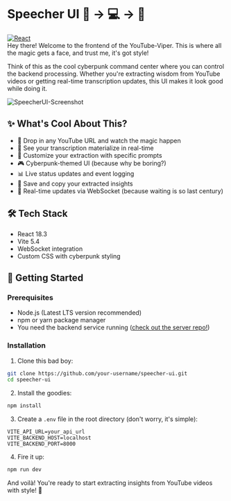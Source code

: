 # Speecher UI 🎨 -> 💻 -> 🚀

[![React][React.js]][React-url]<br>
Hey there! Welcome to the frontend of the YouTube-Viper. This is where all the magic gets a face, and trust me, it's got style! 

Think of this as the cool cyberpunk command center where you can control the backend processing. Whether you're extracting wisdom from YouTube videos or getting real-time transcription updates, this UI makes it look good while doing it.

![SpeecherUI-Screenshot](https://a4mmc7pg4m.ufs.sh/f/ceoH2hzLMEl0zKb954HsjGw4SrdhmEglIkQPcAuLv7RBFpqW)

## ✨ What's Cool About This?

- 🎥 Drop in any YouTube URL and watch the magic happen
- 📝 See your transcription materialize in real-time
- 🤖 Customize your extraction with specific prompts
- 🎮 Cyberpunk-themed UI (because why be boring?)
- 📊 Live status updates and event logging
- 💾 Save and copy your extracted insights
- 🔌 Real-time updates via WebSocket (because waiting is so last century)

## 🛠 Tech Stack

- React 18.3 
- Vite 5.4 
- WebSocket integration 
- Custom CSS with cyberpunk styling 

## 🚀 Getting Started

### Prerequisites
- Node.js (Latest LTS version recommended)
- npm or yarn package manager
- You need the backend service running ([check out the server repo!](https://github.com/jagger85/Youtube-Viper))

### Installation

1. Clone this bad boy:
```bash
git clone https://github.com/your-username/speecher-ui.git
cd speecher-ui
```

2. Install the goodies:
```bash
npm install
```
3. Create a `.env` file in the root directory (don't worry, it's simple):
```env
VITE_API_URL=your_api_url
VITE_BACKEND_HOST=localhost
VITE_BACKEND_PORT=8000
```

4. Fire it up:
```bash
npm run dev
```

And voilà! You're ready to start extracting insights from YouTube videos with style! 🎉

[React.js]: https://img.shields.io/badge/React-20232A?style=for-the-badge&logo=react&logoColor=61DAFB
[React-url]: https://reactjs.org/
